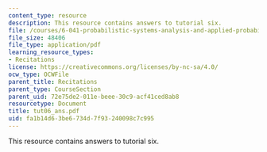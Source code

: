 ```yaml
---
content_type: resource
description: This resource contains answers to tutorial six.
file: /courses/6-041-probabilistic-systems-analysis-and-applied-probability-spring-2006/fa1b14d63be6734d7f93240098c7c995_tut06_ans.pdf
file_size: 48406
file_type: application/pdf
learning_resource_types:
- Recitations
license: https://creativecommons.org/licenses/by-nc-sa/4.0/
ocw_type: OCWFile
parent_title: Recitations
parent_type: CourseSection
parent_uid: 72e75de2-011e-beee-30c9-acf41ced8ab8
resourcetype: Document
title: tut06_ans.pdf
uid: fa1b14d6-3be6-734d-7f93-240098c7c995
---
```

This resource contains answers to tutorial six.